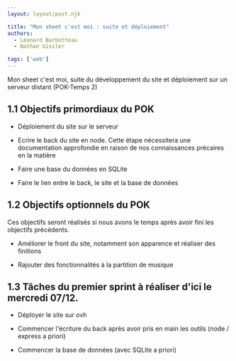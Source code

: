 ```yaml
---
layout: layout/post.njk

title: "Mon sheet c'est moi : suite et déploiement"
authors:
  - Léonard Barbotteau
  - Nathan Gissler

tags: ['web']
---
```


<!-- début résumé -->

Mon sheet c'est moi, suite du développement du site et déploiement sur un serveur distant (POK-Temps 2)

<!-- fin résumé -->

## 1.1 Objectifs primordiaux du POK

- Déploiement du site sur le serveur

- Ecrire le back du site en node. Cette étape nécessitera une documentation approfondie en raison de nos connaissances précaires en la matière

- Faire une base du données en SQLite

- Faire le lien entre le back, le site et la base de données

## 1.2 Objectifs optionnels du POK

Ces objectifs seront réalisés si nous avons le temps après avoir fini les objectifs précédents. 

- Améliorer le front du site, notamment son apparence et réaliser des finitions

- Rajouter des fonctionnalités à la partition de musique

## 1.3 Tâches du premier sprint à réaliser d'ici le mercredi 07/12.

- Déployer le site sur ovh

- Commencer l'écriture du back après avoir pris en main les outils (node / express a priori)

- Commencer la base de données (avec SQLite a priori)